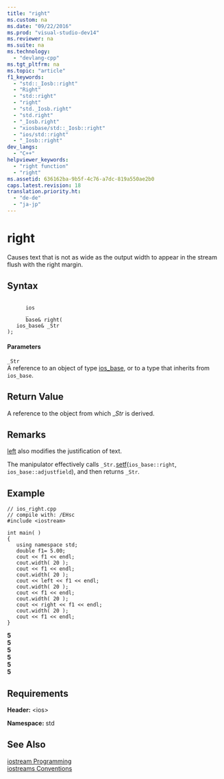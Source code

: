 ```yaml
---
title: "right"
ms.custom: na
ms.date: "09/22/2016"
ms.prod: "visual-studio-dev14"
ms.reviewer: na
ms.suite: na
ms.technology: 
  - "devlang-cpp"
ms.tgt_pltfrm: na
ms.topic: "article"
f1_keywords: 
  - "std::_Iosb::right"
  - "Right"
  - "std::right"
  - "right"
  - "std._Iosb.right"
  - "std.right"
  - "_Iosb.right"
  - "xiosbase/std::_Iosb::right"
  - "ios/std::right"
  - "_Iosb::right"
dev_langs: 
  - "C++"
helpviewer_keywords: 
  - "right function"
  - "right"
ms.assetid: 636162ba-9b5f-4c76-a7dc-819a550ae2b0
caps.latest.revision: 18
translation.priority.ht: 
  - "de-de"
  - "ja-jp"
---
```

# right
Causes text that is not as wide as the output width to appear in the stream flush with the right margin.  
  
## Syntax  
  
```  
  
      ios  
      _  
      base& right(  
   ios_base& _Str  
);  
```  
  
#### Parameters  
 `_Str`  
 A reference to an object of type [ios_base](../vs140/ios_base-class.md), or to a type that inherits from `ios_base`.  
  
## Return Value  
 A reference to the object from which _*Str* is derived.  
  
## Remarks  
 [left](../vs140/left.md) also modifies the justification of text.  
  
 The manipulator effectively calls `_Str.`[setf](../vs140/ios_base--setf.md)(`ios_base::right`, `ios_base::adjustfield`), and then returns `_Str`.  
  
## Example  
  
```  
// ios_right.cpp  
// compile with: /EHsc  
#include <iostream>  
  
int main( )   
{  
   using namespace std;  
   double f1= 5.00;  
   cout << f1 << endl;  
   cout.width( 20 );  
   cout << f1 << endl;  
   cout.width( 20 );  
   cout << left << f1 << endl;  
   cout.width( 20 );  
   cout << f1 << endl;  
   cout.width( 20 );  
   cout << right << f1 << endl;  
   cout.width( 20 );  
   cout << f1 << endl;  
}  
```  
  
 **5**  
 **5**  
**5**   
**5**   
 **5**  
 **5**   
## Requirements  
 **Header:** \<ios>  
  
 **Namespace:** std  
  
## See Also  
 [iostream Programming](../vs140/iostream-programming.md)   
 [iostreams Conventions](../vs140/iostreams-conventions.md)
